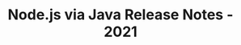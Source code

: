 ﻿---
title: Node.js via Java Release Notes - 2021
type: docs
weight: 9
url: /es/java/node-js-via-java-release-notes-2021/
---
